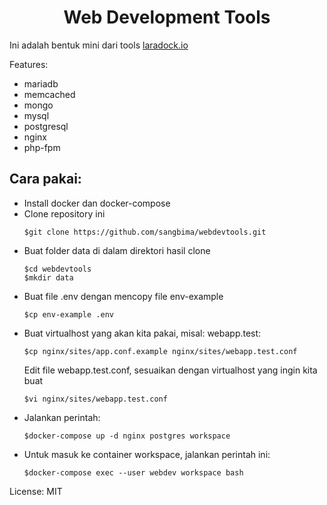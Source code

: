 <p align="center">
    <h1 align="center">Web Development Tools</h1>
</p>

Ini adalah bentuk mini dari tools <a href="https://laradock.io" target="_blank">laradock.io</a>

Features:
- mariadb
- memcached
- mongo
- mysql
- postgresql
- nginx
- php-fpm

Cara pakai:
------------
- Install docker dan docker-compose
- Clone repository ini
    ~~~
    $git clone https://github.com/sangbima/webdevtools.git
    ~~~
- Buat folder data di dalam direktori hasil clone
    ~~~
    $cd webdevtools
    $mkdir data
    ~~~
- Buat file .env dengan mencopy file env-example
    ~~~
    $cp env-example .env
    ~~~
- Buat virtualhost yang akan kita pakai, misal: webapp.test:
    ~~~
    $cp nginx/sites/app.conf.example nginx/sites/webapp.test.conf
    ~~~
    Edit file webapp.test.conf, sesuaikan dengan virtualhost yang ingin kita buat
    ~~~
    $vi nginx/sites/webapp.test.conf
    ~~~
- Jalankan perintah:
    ~~~
    $docker-compose up -d nginx postgres workspace
    ~~~
- Untuk masuk ke container workspace, jalankan perintah ini:
    ~~~
    $docker-compose exec --user webdev workspace bash
    ~~~

License: MIT
